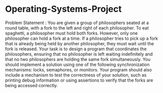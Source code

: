 # Operating-Systems-Project
Problem Statement : You are given a group of philosophers seated at a round table, with a fork to the left and right of each philosopher. To eat spaghetti, a philosopher must hold both forks. However, only one philosopher can hold a fork at a time. If a philosopher tries to pick up a fork that is already being held by another philosopher, they must wait until the fork is released. Your task is to design a program that coordinates the philosophers, ensuring that no philosopher is left waiting indefinitely and that no two philosophers are holding the same fork simultaneously. You should implement a solution using one of the following synchronization mechanisms: locks, semaphores, or monitors. Your program should also include a mechanism to test the correctness of your solution, such as printing debug information or using assertions to verify that the forks are being accessed correctly.

